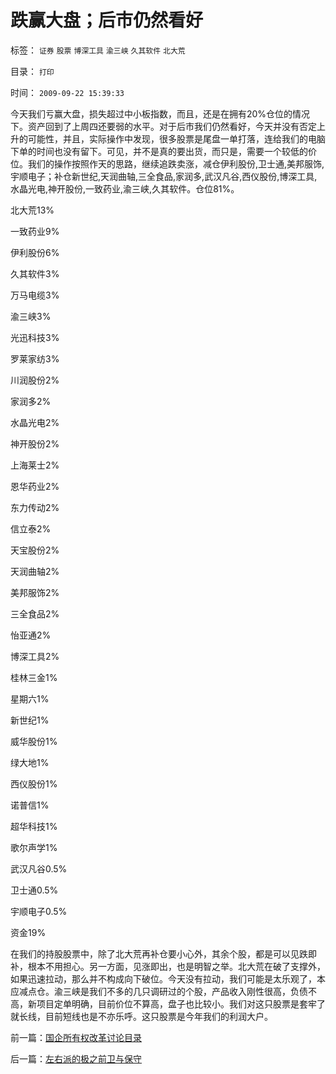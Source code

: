 # 跌赢大盘；后市仍然看好

标签： `证券` `股票` `博深工具` `渝三峡` `久其软件` `北大荒` 

目录： `打印`

时间： `2009-09-22 15:39:33`

今天我们亏赢大盘，损失超过中小板指数，而且，还是在拥有20%仓位的情况下。资产回到了上周四还要弱的水平。对于后市我们仍然看好，今天并没有否定上升的可能性，并且，实际操作中发现，很多股票是尾盘一单打落，连给我们的电脑下单的时间也没有留下。可见，并不是真的要出货，而只是，需要一个较低的价位。我们的操作按照作天的思路，继续追跌卖涨，减仓伊利股份,卫士通,美邦服饰,宇顺电子；补仓新世纪,天润曲轴,三全食品,家润多,武汉凡谷,西仪股份,博深工具,水晶光电,神开股份,一致药业,渝三峡,久其软件。仓位81%。

北大荒13%

一致药业9%

伊利股份6%

久其软件3%

万马电缆3%

渝三峡3%

光迅科技3%

罗莱家纺3%

川润股份2%

家润多2%

水晶光电2%

神开股份2%

上海莱士2%

恩华药业2%

东力传动2%

信立泰2%

天宝股份2%

天润曲轴2%

美邦服饰2%

三全食品2%

怡亚通2%

博深工具2%

桂林三金1%

星期六1%

新世纪1%

威华股份1%

绿大地1%

西仪股份1%

诺普信1%

超华科技1%

歌尔声学1%

武汉凡谷0.5%

卫士通0.5%

宇顺电子0.5%

资金19%

在我们的持股股票中，除了北大荒再补仓要小心外，其余个股，都是可以见跌即补，根本不用担心。另一方面，见涨即出，也是明智之举。北大荒在破了支撑外，如果迅速拉动，那么并不构成向下破位。今天没有拉动，我们可能是太乐观了，本应减点仓。渝三峡是我们不多的几只调研过的个股，产品收入刚性很高，负债不高，新项目定单明确，目前价位不算高，盘子也比较小。我们对这只股票是套牢了就长线，目前短线也是不亦乐呼。这只股票是今年我们的利润大户。



前一篇：[国企所有权改革讨论目录](../../../2009/9/21/国企所有权改革讨论目录.md)

后一篇：[左右派的极之前卫与保守](../../../2009/9/22/左右派的极之前卫与保守.md)